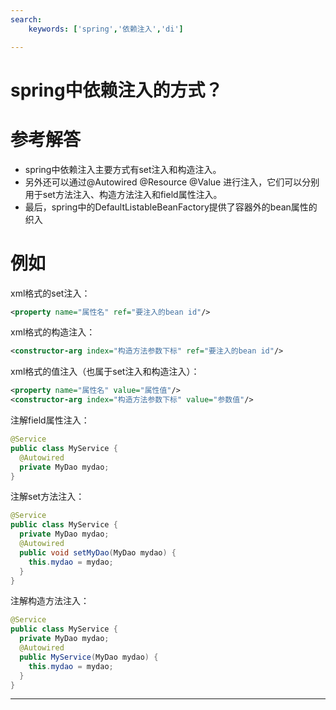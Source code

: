 ```yaml
---
search:
    keywords: ['spring','依赖注入','di']

---
```





# spring中依赖注入的方式？

# 参考解答

* spring中依赖注入主要方式有set注入和构造注入。
* 另外还可以通过@Autowired @Resource @Value 进行注入，它们可以分别用于set方法注入、构造方法注入和field属性注入。
* 最后，spring中的DefaultListableBeanFactory提供了容器外的bean属性的织入

# 例如
xml格式的set注入：
```xml
<property name="属性名" ref="要注入的bean id"/>
```
xml格式的构造注入：
```xml
<constructor-arg index="构造方法参数下标" ref="要注入的bean id"/>
```
xml格式的值注入（也属于set注入和构造注入）：
```xml
<property name="属性名" value="属性值"/>
<constructor-arg index="构造方法参数下标" value="参数值"/>
```
注解field属性注入：
```java
@Service
public class MyService {
  @Autowired
  private MyDao mydao;
}
```
注解set方法注入：
```java
@Service
public class MyService {
  private MyDao mydao;
  @Autowired
  public void setMyDao(MyDao mydao) {
    this.mydao = mydao;
  }
}
```
注解构造方法注入：
```java
@Service
public class MyService {
  private MyDao mydao;
  @Autowired
  public MyService(MyDao mydao) {
    this.mydao = mydao;
  }
}
```



---